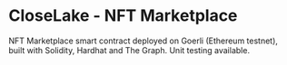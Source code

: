 # CloseLake - NFT Marketplace
NFT Marketplace smart contract deployed on Goerli (Ethereum testnet), built with Solidity, Hardhat and The Graph. Unit testing available.

